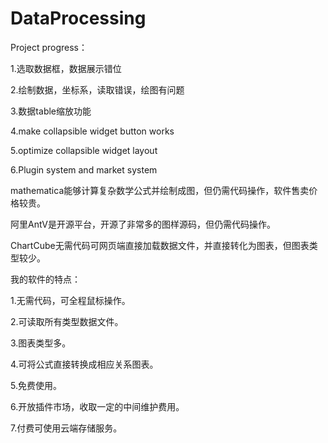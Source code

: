 # DataProcessing

Project progress：

1.选取数据框，数据展示错位

2.绘制数据，坐标系，读取错误，绘图有问题

3.数据table缩放功能

4.make collapsible widget button works

5.optimize collapsible widget layout

6.Plugin system and market system

mathematica能够计算复杂数学公式并绘制成图，但仍需代码操作，软件售卖价格较贵。

阿里AntV是开源平台，开源了非常多的图样源码，但仍需代码操作。

ChartCube无需代码可网页端直接加载数据文件，并直接转化为图表，但图表类型较少。


我的软件的特点：

1.无需代码，可全程鼠标操作。

2.可读取所有类型数据文件。

3.图表类型多。

4.可将公式直接转换成相应关系图表。

5.免费使用。

6.开放插件市场，收取一定的中间维护费用。

7.付费可使用云端存储服务。
